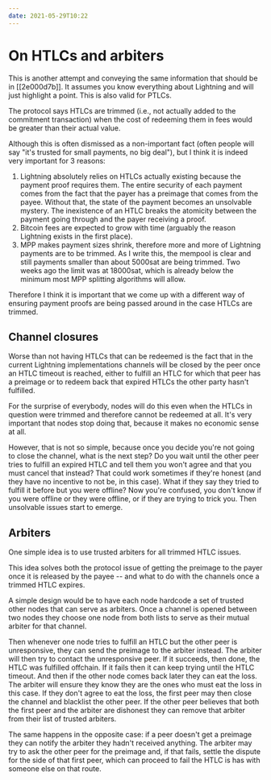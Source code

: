 ```yaml
---
date: 2021-05-29T10:22
---
```


# On HTLCs and arbiters

This is another attempt and conveying the same information that should be in [[2e000d7b]]. It assumes you know everything about Lightning and will just highlight a point. This is also valid for PTLCs.

The protocol says HTLCs are trimmed (i.e., not actually added to the commitment transaction) when the cost of redeeming them in fees would be greater than their actual value.

Although this is often dismissed as a non-important fact (often people will say "it's trusted for small payments, no big deal"), but I think it is indeed very important for 3 reasons:

  1. Lightning absolutely relies on HTLCs actually existing because the payment proof requires them. The entire security of each payment comes from the fact that the payer has a preimage that comes from the payee. Without that, the state of the payment becomes an unsolvable mystery. The inexistence of an HTLC breaks the atomicity between the payment going through and the payer receiving a proof.
  2. Bitcoin fees are expected to grow with time (arguably the reason Lightning exists in the first place).
  3. MPP makes payment sizes shrink, therefore more and more of Lightning payments are to be trimmed. As I write this, the mempool is clear and still payments smaller than about 5000sat are being trimmed. Two weeks ago the limit was at 18000sat, which is already below the minimum most MPP splitting algorithms will allow.

Therefore I think it is important that we come up with a different way of ensuring payment proofs are being passed around in the case HTLCs are trimmed.

## Channel closures

Worse than not having HTLCs that can be redeemed is the fact that in the current Lightning implementations channels will be closed by the peer once an HTLC timeout is reached, either to fulfill an HTLC for which that peer has a preimage or to redeem back that expired HTLCs the other party hasn't fulfilled.

For the surprise of everybody, nodes will do this even when the HTLCs in question were trimmed and therefore cannot be redeemed at all. It's very important that nodes stop doing that, because it makes no economic sense at all.

However, that is not so simple, because once you decide you're not going to close the channel, what is the next step? Do you wait until the other peer tries to fulfill an expired HTLC and tell them you won't agree and that you must cancel that instead? That could work sometimes if they're honest (and they have no incentive to not be, in this case). What if they say they tried to fulfill it before but you were offline? Now you're confused, you don't know if you were offline or they were offline, or if they are trying to trick you. Then unsolvable issues start to emerge.

## Arbiters

One simple idea is to use trusted arbiters for all trimmed HTLC issues.

This idea solves both the protocol issue of getting the preimage to the payer once it is released by the payee -- and what to do with the channels once a trimmed HTLC expires.

A simple design would be to have each node hardcode a set of trusted other nodes that can serve as arbiters. Once a channel is opened between two nodes they choose one node from both lists to serve as their mutual arbiter for that channel.

Then whenever one node tries to fulfill an HTLC but the other peer is unresponsive, they can send the preimage to the arbiter instead. The arbiter will then try to contact the unresponsive peer. If it succeeds, then done, the HTLC was fulfilled offchain. If it fails then it can keep trying until the HTLC timeout. And then if the other node comes back later they can eat the loss. The arbiter will ensure they know they are the ones who must eat the loss in this case. If they don't agree to eat the loss, the first peer may then close the channel and blacklist the other peer. If the other peer believes that both the first peer and the arbiter are dishonest they can remove that arbiter from their list of trusted arbiters.

The same happens in the opposite case: if a peer doesn't get a preimage they can notify the arbiter they hadn't received anything. The arbiter may try to ask the other peer for the preimage and, if that fails, settle the dispute for the side of that first peer, which can proceed to fail the HTLC is has with someone else on that route.

